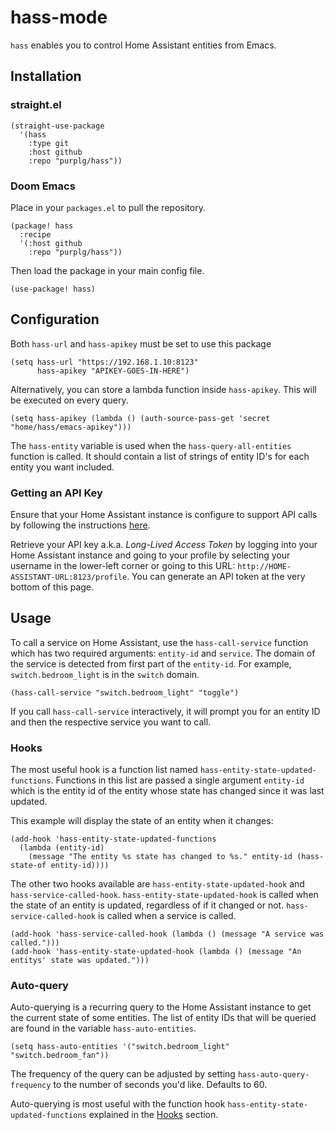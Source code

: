# hass-mode

`hass` enables you to control Home Assistant entities from Emacs.

## Installation

### straight.el

``` emacs-lisp
(straight-use-package
  '(hass
    :type git
    :host github
    :repo "purplg/hass"))
```

### Doom Emacs

Place in your `packages.el` to pull the repository.

``` emacs-lisp
(package! hass
  :recipe
  '(:host github
    :repo "purplg/hass"))
```

Then load the package in your main config file.

``` emacs-lisp
(use-package! hass)
```

## Configuration

Both `hass-url` and `hass-apikey` must be set to use this package

``` emacs-lisp
(setq hass-url "https://192.168.1.10:8123"
      hass-apikey "APIKEY-GOES-IN-HERE")
```

Alternatively, you can store a lambda function inside `hass-apikey`.
This will be executed on every query.

``` emacs-lisp
(setq hass-apikey (lambda () (auth-source-pass-get 'secret "home/hass/emacs-apikey")))
```

The `hass-entity` variable is used when the `hass-query-all-entities`
function is called. It should contain a list of strings of entity ID's
for each entity you want included.

### Getting an API Key

Ensure that your Home Assistant instance is configure to support API
calls by following the instructions
[here](https://www.home-assistant.io/integrations/api/).

Retrieve your API key a.k.a. *Long-Lived Access Token* by logging into
your Home Assistant instance and going to your profile by selecting your
username in the lower-left corner or going to this URL:
`http://HOME-ASSISTANT-URL:8123/profile`. You can generate an API token
at the very bottom of this page.

## Usage

To call a service on Home Assistant, use the `hass-call-service`
function which has two required arguments: `entity-id` and `service`.
The domain of the service is detected from first part of the
`entity-id`. For example, `switch.bedroom_light` is in the `switch`
domain.

``` emacs-lisp
(hass-call-service "switch.bedroom_light" "toggle")
```

If you call `hass-call-service` interactively, it will prompt you for an
entity ID and then the respective service you want to call.

### Hooks

The most useful hook is a function list named
`hass-entity-state-updated-functions`. Functions in this list are passed
a single argument `entity-id` which is the entity id of the entity whose
state has changed since it was last updated.

This example will display the state of an entity when it changes:

``` emacs-lisp
(add-hook 'hass-entity-state-updated-functions
  (lambda (entity-id)
    (message "The entity %s state has changed to %s." entity-id (hass-state-of entity-id))))
```

The other two hooks available are `hass-entity-state-updated-hook` and
`hass-service-called-hook`. `hass-entity-state-updated-hook` is called
when the state of an entity is updated, regardless of if it changed or
not. `hass-service-called-hook` is called when a service is called.

``` emacs-lisp
(add-hook 'hass-service-called-hook (lambda () (message "A service was called.")))
(add-hook 'hass-entity-state-updated-hook (lambda () (message "An entitys' state was updated.")))
```

### Auto-query

Auto-querying is a recurring query to the Home Assistant instance to get
the current state of some entities. The list of entity IDs that will be
queried are found in the variable `hass-auto-entities`.

``` emacs-lisp
(setq hass-auto-entities '("switch.bedroom_light" "switch.bedroom_fan"))
```

The frequency of the query can be adjusted by setting
`hass-auto-query-frequency` to the number of seconds you'd like.
Defaults to 60.

Auto-querying is most useful with the function hook
`hass-entity-state-updated-functions` explained in the [Hooks](#Hooks) section.
